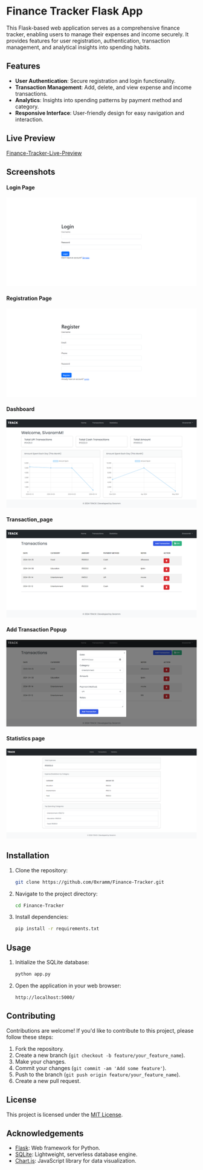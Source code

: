 # Finance Tracker Flask App

This Flask-based web application serves as a comprehensive finance tracker, enabling users to manage their expenses and income securely. It provides features for user registration, authentication, transaction management, and analytical insights into spending habits.

## Features

- **User Authentication**: Secure registration and login functionality.
- **Transaction Management**: Add, delete, and view expense and income transactions.
- **Analytics**: Insights into spending patterns by payment method and category.
- **Responsive Interface**: User-friendly design for easy navigation and interaction.

## Live Preview

[Finance-Tracker-Live-Preview](https://0xramm.pythonanywhere.com/)




## Screenshots

<!-- Add screenshots of your application here -->
#### Login Page
![Login Page](screenshots/login.png)
#### Registration Page
![Registration Page](screenshots/registration.png)
#### Dashboard
![Dashboard](screenshots/dashboard.png)
#### Transaction_page
![Transaction_page](screenshots/transactions.png)
#### Add Transaction Popup
![Add Transaction Popup](screenshots/add_transaction.png)
#### Statistics page
![Statistics page](screenshots/statistics.png)




## Installation

1. Clone the repository:

   ```bash
   git clone https://github.com/0xramm/Finance-Tracker.git
   ```

2. Navigate to the project directory:

   ```bash
   cd Finance-Tracker
   ```

3. Install dependencies:

   ```bash
   pip install -r requirements.txt
   ```

## Usage

1. Initialize the SQLite database:

   ```bash
   python app.py
   ```

2. Open the application in your web browser:

   ```
   http://localhost:5000/
   ```

## Contributing

Contributions are welcome! If you'd like to contribute to this project, please follow these steps:

1. Fork the repository.
2. Create a new branch (`git checkout -b feature/your_feature_name`).
3. Make your changes.
4. Commit your changes (`git commit -am 'Add some feature'`).
5. Push to the branch (`git push origin feature/your_feature_name`).
6. Create a new pull request.

## License

This project is licensed under the [MIT License](LICENSE).

## Acknowledgements

- [Flask](https://flask.palletsprojects.com/): Web framework for Python.
- [SQLite](https://www.sqlite.org/): Lightweight, serverless database engine.
- [Chart.js](https://www.chartjs.org/): JavaScript library for data visualization.
